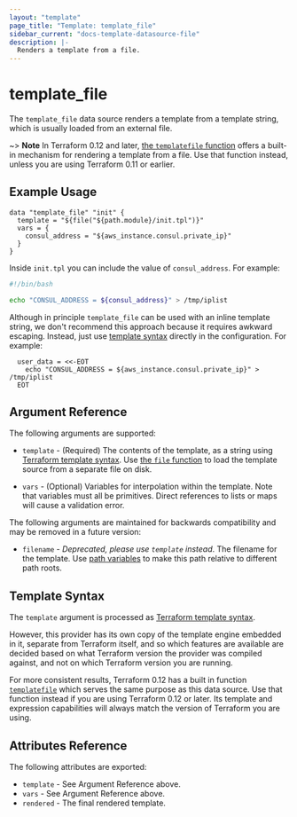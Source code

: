 ```yaml
---
layout: "template"
page_title: "Template: template_file"
sidebar_current: "docs-template-datasource-file"
description: |-
  Renders a template from a file.
---
```


# template_file

The `template_file` data source renders a template from a template string,
which is usually loaded from an external file.

~> **Note** In Terraform 0.12 and later,
[the `templatefile` function](/docs/configuration/functions/templatefile.html)
offers a built-in mechanism for rendering a template from a file. Use that
function instead, unless you are using Terraform 0.11 or earlier.

## Example Usage

```hcl
data "template_file" "init" {
  template = "${file("${path.module}/init.tpl")}"
  vars = {
    consul_address = "${aws_instance.consul.private_ip}"
  }
}
```

Inside `init.tpl` you can include the value of `consul_address`. For example:

```bash
#!/bin/bash

echo "CONSUL_ADDRESS = ${consul_address}" > /tmp/iplist
```

Although in principle `template_file` can be used with an inline template
string, we don't recommend this approach because it requires awkward escaping.
Instead, just use [template syntax](/docs/configuration/expressions.html#string-templates)
directly in the configuration. For example:

```hcl
  user_data = <<-EOT
    echo "CONSUL_ADDRESS = ${aws_instance.consul.private_ip}" > /tmp/iplist
  EOT
```

## Argument Reference

The following arguments are supported:

* `template` - (Required) The contents of the template, as a string using
  [Terraform template syntax](/docs/configuration/expressions.html#string-templates).
  Use [the `file` function](/docs/configuration/functions/file.html) to load
  the template source from a separate file on disk.

* `vars` - (Optional) Variables for interpolation within the template. Note
  that variables must all be primitives. Direct references to lists or maps
  will cause a validation error.

The following arguments are maintained for backwards compatibility and may be
removed in a future version:

* `filename` - _Deprecated, please use `template` instead_. The filename for
  the template. Use [path variables](/docs/configuration/interpolation.html#path-variables) to make
  this path relative to different path roots.

## Template Syntax

The `template` argument is processed as
[Terraform template syntax](/docs/configuration/expressions.html#string-templates).

However, this provider has its own copy of the template engine embedded in it,
separate from Terraform itself, and so which features are available are decided
based on what Terraform version the provider was compiled against, and not
on which Terraform version you are running.

For more consistent results, Terraform 0.12 has a built in function
[`templatefile`](/docs/configuration/functions/templatefile.html) which serves
the same purpose as this data source. Use that function instead if you are
using Terraform 0.12 or later. Its template and expression capabilities will
always match the version of Terraform you are using.

## Attributes Reference

The following attributes are exported:

* `template` - See Argument Reference above.
* `vars` - See Argument Reference above.
* `rendered` - The final rendered template.
